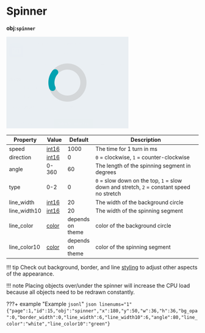 # Spinner
**obj:`spinner`**

![lv_spinner](images/lv_ex_spinner_1.png)

| Property     | Value      | Default | Description
|--------------|------------|---------|--------------
| speed        | [int16][9] | 1000    | The time for 1 turn in ms
| direction    | [int16][9] | 0       | `0` = clockwise, `1` = counter-clockwise
| angle        | 0-360      | 60      | The length of the spinning segment in degrees
| type         | 0-2        | 0       | `0` = slow down on the top, `1` = slow down and stretch, `2` = constant speed no stretch
| line_width   | [int16][9] | 20    | The width of the background circle
| line_width10 | [int16][9] | 20    | The width of the spinning segment
| line_color   | [color][1] | depends<BR>on theme | color of the background circle
| line_color10 | [color][1] | depends<BR>on theme | color of the spinning segment

!!! tip
    Check out background, border, and line [styling][12] to adjust other aspects of the appearance.

!!! note
    Placing objects over/under the spinner will increase the CPU load because all objects need to be redrawn constantly.

???+ example "Example `jsonl`"
    ```json linenums="1"
    {"page":1,"id":15,"obj":"spinner","x":180,"y":50,"w":36,"h":36,"bg_opa":0,"border_width":0,"line_width":6,"line_width10":6,"angle":80,"line_color":"white","line_color10":"green"}
    ```
   
[1]: ../../data-types/#colors
[2]: ../../data-types/#boolean
[3]: ../../../configuration/gpio/#groupid
[4]: ../../styling/#general
[5]: ../../styling/#image
[6]: ../../styling/#value
[7]: ../../styling/#line
[8]: ../../styling/#scale
[9]: ../../data-types/#integer
[10]: ../../data-types/#string
[11]: ../../data-types/#json-object
[12]: ../../styling/
[13]: ../../styling/#padding-and-margin
[14]: ../../styling/#text
[15]: ../../data-types/#variables
[16]: https://lvgl.io/tools/imageconverter
[17]: ../../../integrations/home-assistant/sampl_conf/#using-tags
[18]: ../../styling/#parts
